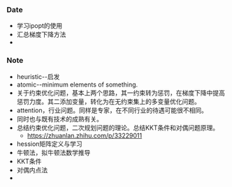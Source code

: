 ### Date
- 学习ipopt的使用
- 汇总梯度下降方法
- 


### Note
- heuristic--启发
- atomic--minimum elements of something.
- 关于约束优化问题，基本上两个思路，其一约束转为惩罚，在梯度下降中提高惩罚力度。其二添加变量，转化为在无约束集上的多变量优化问题。
- attention，行业问题。同样是专家，在不同行业的待遇可能很不相同。
- 同时也与既有技术的成熟有关。
- 总结约束优化问题，二次规划问题的理论。总结KKT条件和对偶问题原理。
	- https://zhuanlan.zhihu.com/p/33229011
- hession矩阵定义与学习
- 牛顿法，拟牛顿法数学推导
- KKT条件
- 对偶内点法
- 